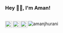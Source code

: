 ### Hey 👋🏽, I'm Aman!<p align="left">
<br/>
<a href="https://www.linkedin.com/in/amanjhurani/">
  <img align="left" alt="Aman's LinkdeIN" width="22px" src="https://cdn-icons-png.flaticon.com/512/174/174857.png" />
</a>
<a href="https://leetcode.com/amanjhurani5/">
  <img align="left" alt="Aman's Leetcode" width="22px" src="https://upload.wikimedia.org/wikipedia/commons/thumb/a/ab/LeetCode_logo_white_no_text.svg/1734px-LeetCode_logo_white_no_text.svg.png" />
</a>
<a href="https://www.codechef.com/users/amanjhurani">
  <img align="left" alt="Aman's Codechef" width="22px" src="https://avatars1.githubusercontent.com/u/11960354?s=460&v=4" />
</a>
 <img src="https://komarev.com/ghpvc/?username=amanjhurani" alt="amanjhurani" />


<br />


